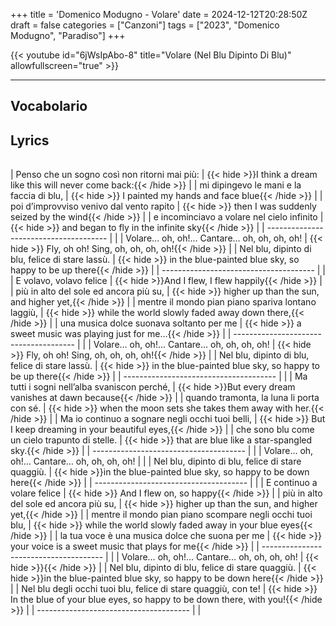 
+++
title = 'Domenico Modugno - Volare'
date = 2024-12-12T20:28:50Z
draft = false
categories = ["Canzoni"]
tags = ["2023", "Domenico Modugno", "Paradiso"]
+++

{{< youtube id="6jWsIpAbo-8" title="Volare (Nel Blu Dipinto Di Blu)" allowfullscreen="true" >}}

***

## Vocabolario

## Lyrics

| | |
|------------|-----------|


| Penso che un sogno così non ritorni mai più: | {{< hide >}}I think a dream like this will never come back:{{< /hide >}} |
| mi dipingevo le mani e la faccia di blu, | {{< hide >}} I painted my hands and face blue{{< /hide >}} |
| poi d’improvviso venivo dal vento rapito | {{< hide >}} then I was suddenly seized by the wind{{< /hide >}} |
| e incominciavo a volare nel cielo infinito | {{< hide >}} and began to fly in the infinite sky{{< /hide >}} |
| -------------------------------------- | |
| Volare… oh, oh!… Cantare… oh, oh, oh, oh! | {{< hide >}} Fly, oh oh! Sing, oh, oh, oh, oh!{{< /hide >}} |
| Nel blu, dipinto di blu, felice di stare lassù. | {{< hide >}} in the blue-painted blue sky, so happy to be up there{{< /hide >}} |
| -------------------------------------- | |
| E volavo, volavo felice | {{< hide >}}And I flew, I flew happily{{< /hide >}} |
| più in alto del sole ed ancora più su, | {{< hide >}} higher up than the sun, and higher yet,{{< /hide >}} |
| mentre il mondo pian piano spariva lontano laggiù, | {{< hide >}} while the world slowly faded away down there,{{< /hide >}} |
| una musica dolce suonava soltanto per me | {{< hide >}} a sweet music was playing just for me…{{< /hide >}} |
| -------------------------------------- | |
| Volare… oh, oh!… Cantare… oh, oh, oh, oh! | {{< hide >}} Fly, oh oh! Sing, oh, oh, oh, oh!{{< /hide >}} |
| Nel blu, dipinto di blu, felice di stare lassù. | {{< hide >}} in the blue-painted blue sky, so happy to be up there{{< /hide >}} |
| -------------------------------------- | |
| Ma tutti i sogni nell’alba svaniscon perché, | {{< hide >}}But every dream vanishes at dawn because{{< /hide >}} |
| quando tramonta, la luna li porta con sé. | {{< hide >}} when the moon sets she takes them away with her.{{< /hide >}} |
| Ma io continuo a sognare negli occhi tuoi belli, | {{< hide >}} But I keep dreaming in your beautiful eyes,{{< /hide >}} |
| che sono blu come un cielo trapunto di stelle. | {{< hide >}} that are blue like a star-spangled sky.{{< /hide >}} |
| -------------------------------------- | |
| Volare… oh, oh!… Cantare… oh, oh, oh, oh! | |
| Nel blu, dipinto di blu, felice di stare quaggiù. | {{< hide >}}in the blue-painted blue sky, so happy to be down here{{< /hide >}} |
| -------------------------------------- | |
| E continuo a volare felice | {{< hide >}} And I flew on, so happy{{< /hide >}} |
| più in alto del sole ed ancora più su, | {{< hide >}} higher up than the sun, and higher yet,{{< /hide >}} |
| mentre il mondo pian piano scompare negli occhi tuoi blu, | {{< hide >}} while the world slowly faded away in your blue eyes{{< /hide >}} |
| la tua voce è una musica dolce che suona per me | {{< hide >}} your voice is a sweet music that plays for me{{< /hide >}} |
| -------------------------------------- | |
| Volare… oh, oh!… Cantare… oh, oh, oh, oh! | {{< hide >}}{{< /hide >}} |
| Nel blu, dipinto di blu, felice di stare quaggiù. | {{< hide >}}in the blue-painted blue sky, so happy to be down here{{< /hide >}} |
| Nel blu degli occhi tuoi blu, felice di stare quaggiù, con te! | {{< hide >}} In the blue of your blue eyes, so happy to be down there, with you!{{< /hide >}} |
| -------------------------------------- | |
